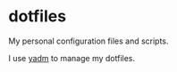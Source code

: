 # dotfiles

My personal configuration files and scripts.

I use [yadm](https://github.com/TheLocehiliosan/yadm) to manage my dotfiles.

